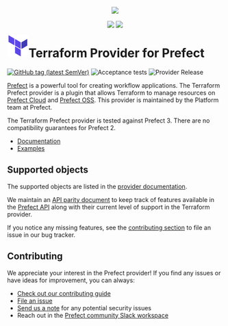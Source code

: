 <p align="center"><img src="https://github.com/PrefectHQ/prefect/assets/3407835/c654cbc6-63e8-4ada-a92a-efd2f8f24b85" width=1000></p>

<p align="center">
    <a href="https://prefect.io/slack" alt="Slack">
        <img src="https://img.shields.io/badge/slack-join_community-red.svg?color=0052FF&labelColor=090422&logo=slack" /></a>
    <a href="https://discourse.prefect.io/" alt="GitHub Discussions">
        <img src="https://img.shields.io/github/discussions/prefecthq/prefect"></a>
</p>

<a href="https://terraform.io">
    <img src=".github/tf.png" alt="Terraform logo" title="Terraform" align="left" height="50" />
</a>

# Terraform Provider for Prefect
[![GitHub tag (latest SemVer)](https://img.shields.io/github/v/tag/prefecthq/terraform-provider-prefect?label=release)](https://github.com/prefecthq/terraform-provider-prefect/releases) ![Acceptance tests](https://github.com/PrefectHQ/terraform-provider-prefect/actions/workflows/acceptance-tests.yaml/badge.svg) ![Provider Release](https://github.com/PrefectHQ/terraform-provider-prefect/actions/workflows/provider-release.yaml/badge.svg)

[Prefect](https://www.prefect.io/) is a powerful tool for creating workflow applications. The Terraform Prefect provider is a plugin that allows Terraform to manage resources on [Prefect Cloud](https://app.prefect.cloud) and [Prefect OSS](https://github.com/prefecthq/prefect). This provider is maintained by the Platform team at Prefect.

The Terraform Prefect provider is tested against Prefect 3. There are no compatibility guarantees for Prefect 2.

- [Documentation](https://registry.terraform.io/providers/PrefectHQ/prefect/latest/docs)
- [Examples](https://github.com/PrefectHQ/terraform-provider-prefect/tree/main/examples)

## Supported objects

The supported objects are listed in the [provider documentation](https://registry.terraform.io/providers/PrefectHQ/prefect/latest/docs).

We maintain an [API parity document](https://github.com/PrefectHQ/terraform-provider-prefect/wiki/API-Parity) to keep track of
features available in the [Prefect API](https://app.prefect.cloud/api/docs) along with their current level of support in the Terraform provider.

If you notice any missing features, see the [contributing section](#contributing) to file an issue in our bug tracker.

## Contributing

We appreciate your interest in the Prefect provider! If you find any issues or have ideas for improvement, you can always:

- [Check out our contributing guide](/_about/CONTRIBUTING.md)
- [File an issue](https://github.com/PrefectHQ/terraform-provider-prefect/issues/new?assignees=&labels=bug&projects=&template=bug.md)
- [Send us a note](mailto:security@prefect.io) for any potential security issues
- Reach out in the [Prefect community Slack workspace](https://communityinviter.com/apps/prefect-community/prefect-community)
